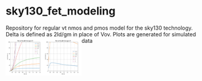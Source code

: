 # sky130_fet_modeling
Repository for regular vt nmos and pmos model for the sky130 technology. 
Delta is defined as 2Id/gm in place of Vov. 
Plots are generated for simulated data
<img align="left" width="100" height="100" src="nmos_RdsVds.png"> <img align="left" width="100" height="100" src="pmos_RdsVds.png">
